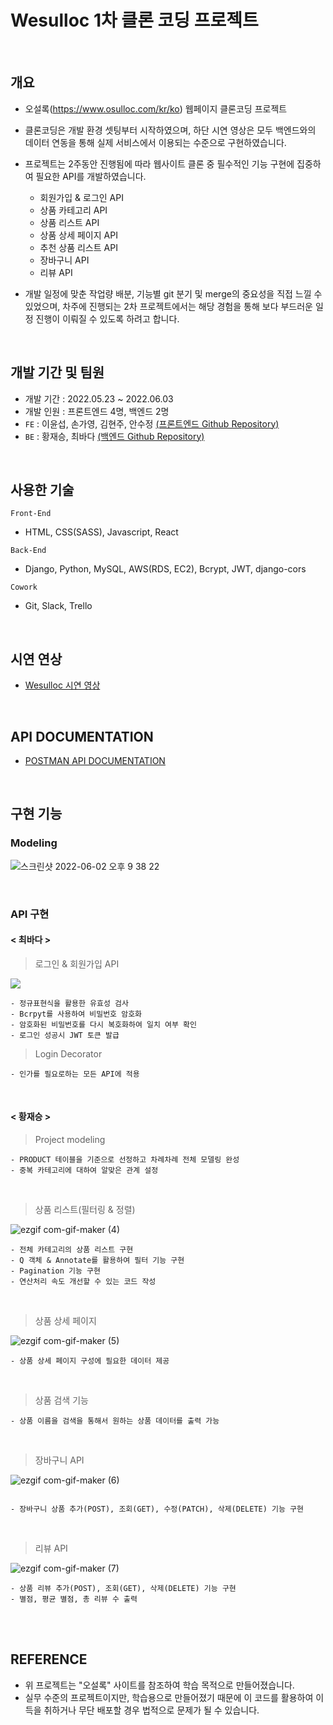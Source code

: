# Wesulloc 1차 클론 코딩 프로젝트
<br>

## 개요
* 오설록(https://www.osulloc.com/kr/ko) 웹페이지 클론코딩 프로젝트
* 클론코딩은 개발 환경 셋팅부터 시작하였으며, 하단 시연 영상은 모두 백엔드와의 데이터 연동을 통해 실제 서비스에서 이용되는 수준으로 구현하였습니다.
* 프로젝트는 2주동안 진행됨에 따라 웹사이트 클론 중 필수적인 기능 구현에 집중하여 필요한 API를 개발하였습니다.
  * 회원가입 & 로그인 API
  * 상품 카테고리 API
  * 상품 리스트 API
  * 상품 상세 페이지 API 
  * 추천 상품 리스트 API
  * 장바구니 API
  * 리뷰 API

* 개발 일정에 맞춘 작업량 배분, 기능별 git 분기 및 merge의 중요성을 직접 느낄 수 있었으며, 차주에 진행되는 2차 프로젝트에서는 해당 경험을 통해 보다 부드러운 일정 진행이 이뤄질 수 있도록 하려고 합니다.

<br>

## 개발 기간 및 팀원
* 개발 기간 : 2022.05.23 ~ 2022.06.03
* 개발 인원 : 프론트엔드 4명, 백엔드 2명 
* `FE` : 이윤섭, 손가영, 김현주, 안수정 [(프론트엔드 Github Repository)](https://github.com/wecode-bootcamp-korea/33-1st-Wesulloc-frontend)
* `BE` : 황재승, 최바다 [(백엔드 Github Repository)](https://github.com/wecode-bootcamp-korea/33-1st-Wesulloc-backend)

<br>

## 사용한 기술

`Front-End` 
  * HTML, CSS(SASS), Javascript, React

`Back-End` 
  * Django, Python, MySQL, AWS(RDS, EC2), Bcrypt, JWT, django-cors

`Cowork` 
  * Git, Slack, Trello

<br>

## 시연 연상

- [Wesulloc 시연 영상](https://www.youtube.com/watch?v=hi08z17A2s0)

<br>

## API DOCUMENTATION
- [POSTMAN API DOCUMENTATION](https://documenter.getpostman.com/view/21014545/Uz5JFa5h)

<br>

## 구현 기능

### Modeling
![스크린샷 2022-06-02 오후 9 38 22](https://user-images.githubusercontent.com/75832544/172129280-bc5a0ba8-51ef-4d2e-bc4a-c9296a10a1f4.png)

<br>

### API 구현

#### < 최바다 >

> 로그인 & 회원가입 API

![](https://velog.velcdn.com/images/jhwang/post/becc6a2d-767c-46e6-bd3e-51b513e89913/image.gif)

```
- 정규표현식을 활용한 유효성 검사
- Bcrpyt를 사용하여 비밀번호 암호화
- 암호화된 비밀번호를 다시 복호화하여 일치 여부 확인
- 로그인 성공시 JWT 토큰 발급
```
> Login Decorator
```
- 인가를 필요로하는 모든 API에 적용
```

<br>

#### < 황재승 >
> Project modeling
```
- PRODUCT 테이블을 기준으로 선정하고 차례차례 전체 모델링 완성
- 중복 카테고리에 대하여 알맞은 관계 설정
```
<br>

> 상품 리스트(필터링 & 정렬)

![ezgif com-gif-maker (4)](https://user-images.githubusercontent.com/75832544/172133011-fa721d6e-c916-4427-8a15-f306d16f25fa.gif)

```
- 전체 카테고리의 상품 리스트 구현
- Q 객체 & Annotate를 활용하여 필터 기능 구현
- Pagination 기능 구현
- 연산처리 속도 개선할 수 있는 코드 작성
```
<br>

> 상품 상세 페이지

![ezgif com-gif-maker (5)](https://user-images.githubusercontent.com/75832544/172133781-c0591054-5600-4ad9-a223-831f39d4d313.gif)


```
- 상품 상세 페이지 구성에 필요한 데이터 제공
```
<br>

> 상품 검색 기능
```
- 상품 이름을 검색을 통해서 원하는 상품 데이터를 출력 가능
```
<br>

> 장바구니 API

![ezgif com-gif-maker (6)](https://user-images.githubusercontent.com/75832544/172134501-2bf1e768-bf93-437e-831b-b010d5877ad8.gif)


```

- 장바구니 상품 추가(POST), 조회(GET), 수정(PATCH), 삭제(DELETE) 기능 구현
```
<br>

> 리뷰 API

![ezgif com-gif-maker (7)](https://user-images.githubusercontent.com/75832544/172137131-2a0e7697-199f-4130-91bb-da1971dbc7b2.gif)


```
- 상품 리뷰 추가(POST), 조회(GET), 삭제(DELETE) 기능 구현
- 별점, 평균 별점, 총 리뷰 수 출력
```
<br>
<br>

## REFERENCE
- 위 프로젝트는 "오설록" 사이트를 참조하여 학습 목적으로 만들어졌습니다.
- 실무 수준의 프로젝트이지만, 학습용으로 만들어졌기 때문에 이 코드를 활용하여 이득을 취하거나 무단 배포할 경우 법적으로 문제가 될 수 있습니다.
